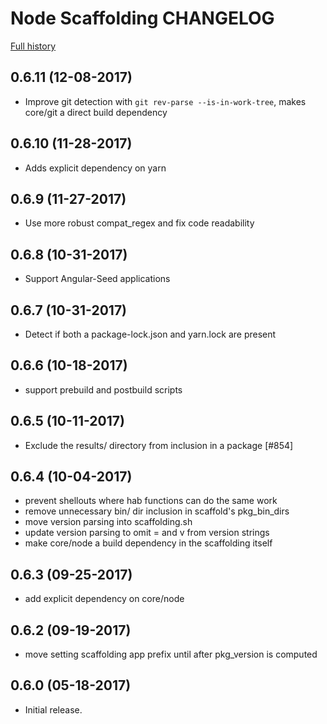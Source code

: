 # Node Scaffolding CHANGELOG

[Full history](https://github.com/habitat-sh/core-plans/commits/master/scaffolding-node)

## 0.6.11 (12-08-2017)

- Improve git detection with `git rev-parse --is-in-work-tree`, makes
  core/git a direct build dependency

## 0.6.10 (11-28-2017)

- Adds explicit dependency on yarn

## 0.6.9 (11-27-2017)

- Use more robust compat_regex and fix code readability

## 0.6.8 (10-31-2017)

- Support Angular-Seed applications

## 0.6.7 (10-31-2017)

- Detect if both a package-lock.json and yarn.lock are present

## 0.6.6 (10-18-2017)

- support prebuild and postbuild scripts

## 0.6.5 (10-11-2017)

- Exclude the results/ directory from inclusion in a package [#854]

## 0.6.4 (10-04-2017)

- prevent shellouts where hab functions can do the same work
- remove unnecessary bin/ dir inclusion in scaffold's pkg_bin_dirs
- move version parsing into scaffolding.sh
- update version parsing to omit = and v from version strings
- make core/node a build dependency in the scaffolding itself

## 0.6.3 (09-25-2017)

- add explicit dependency on core/node

## 0.6.2 (09-19-2017)

- move setting scaffolding app prefix until after pkg_version is computed

## 0.6.0 (05-18-2017)

- Initial release.

